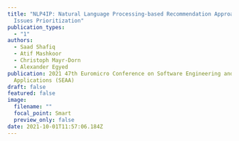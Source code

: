 ```yaml
---
title: "NLP4IP: Natural Language Processing-based Recommendation Approach for
  Issues Prioritization"
publication_types:
  - "1"
authors:
  - Saad Shafiq
  - Atif Mashkoor
  - Christoph Mayr-Dorn
  - Alexander Egyed
publication: 2021 47th Euromicro Conference on Software Engineering and Advanced
  Applications (SEAA)
draft: false
featured: false
image:
  filename: ""
  focal_point: Smart
  preview_only: false
date: 2021-10-01T11:57:06.184Z
---
```

